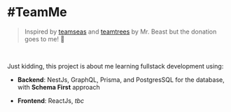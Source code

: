 # #TeamMe

> Inspired by [teamseas](teamseas.org) and [teamtrees](teamtrees.org) by Mr. Beast but the donation goes to me! 🤪

<br>

Just kidding, this project is about me learning fullstack development using:

- **Backend**: NestJs, GraphQL, Prisma, and PostgresSQL for the database, with **Schema First** approach

- **Frontend**: ReactJs, _tbc_